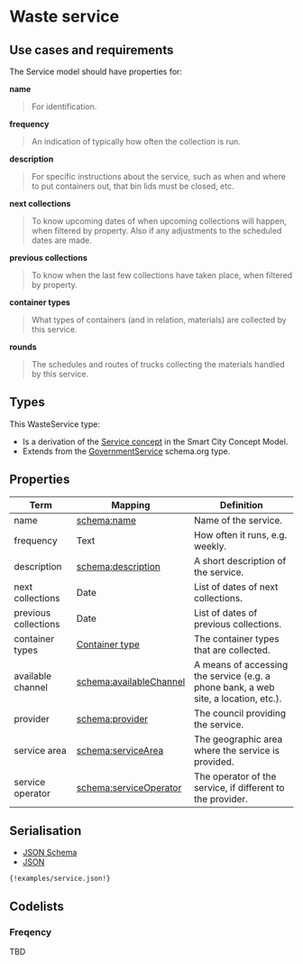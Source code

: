 
# Waste service

## Use cases and requirements

The Service model should have properties for:

**name**

> For identification.

**frequency**

> An indication of typically how often the collection is run.

**description**

> For specific instructions about the service, such as when and where to put containers out, that bin lids must be closed, etc.

**next collections**

> To know upcoming dates of when upcoming collections will happen, when filtered by property. Also if any adjustments to the scheduled dates are made.

**previous collections**

> To know when the last few collections have taken place, when filtered by property.

**container types**

> What types of containers (and in relation, materials) are collected by this service.

**rounds**

> The schedules and routes of trucks collecting the materials handled by this service.


## Types

This WasteService type:

* Is a derivation of the [Service concept](http://www.legsb.gov.uk/smartcityconceptmodel/index.php?Action=ShowConcept&Id=169) in the Smart City Concept Model.
* Extends from the [GovernmentService](http://schema.org/GovernmentService) schema.org type.


## Properties

Term     | Mapping | Definition
---------|---------|-----------
name | [schema:name](http://schema.org/name) | Name of the service.
frequency | Text | How often it runs, e.g. weekly.
description | [schema:description](https://schema.org/description) | A short description of the service.
next collections | Date | List of dates of next collections.
previous collections | Date | List of dates of previous collections.
container types | [Container type](container-type.md) | The container types that are collected.
available channel | [schema:availableChannel](http://schema.org/availableChannel) | A means of accessing the service (e.g. a phone bank, a web site, a location, etc.).
provider | [schema:provider](http://schema.org/provider) | The council providing the service.
service area | [schema:serviceArea](http://schema.org/serviceArea) | The geographic area where the service is provided.
service operator | [schema:serviceOperator](http://schema.org/serviceOperator) | The operator of the service, if different to the provider.


## Serialisation

<div>

  <!-- Nav tabs -->
  <ul class="nav nav-tabs" role="tablist">
    <li role="presentation"><a href="#schema" aria-controls="schema" role="tab" data-toggle="tab">JSON Schema</a></li>
    <li role="presentation" class="active"><a href="#json" aria-controls="json" role="tab" data-toggle="tab">JSON</a></li>
  </ul>

  <!-- Tab panes -->
  <div class="tab-content">
    <div role="tabpanel" class="tab-pane" id="schema">
    </div>
    <div role="tabpanel" class="tab-pane active" id="json">
      <pre><code class="hljs json">{!examples/service.json!}</code></pre>
    </div>
  </div>

</div>


## Codelists

### Freqency
TBD



